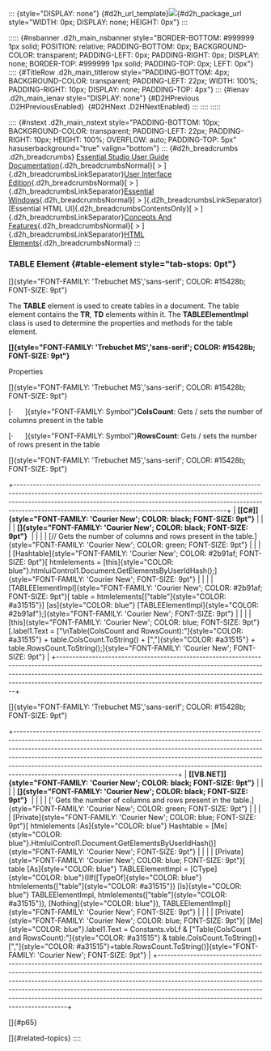 ::: {style="DISPLAY: none"}
[](ms-xhelp:///?Id=d2h_url_template){#d2h_url_template}![](!package_url!){#d2h_package_url style="WIDTH: 0px; DISPLAY: none; HEIGHT: 0px"}
:::

::::: {#nsbanner .d2h_main_nsbanner style="BORDER-BOTTOM: #999999 1px solid; POSITION: relative; PADDING-BOTTOM: 0px; BACKGROUND-COLOR: transparent; PADDING-LEFT: 0px; PADDING-RIGHT: 0px; DISPLAY: none; BORDER-TOP: #999999 1px solid; PADDING-TOP: 0px; LEFT: 0px"}
:::: {#TitleRow .d2h_main_titlerow style="PADDING-BOTTOM: 4px; BACKGROUND-COLOR: transparent; PADDING-LEFT: 22px; WIDTH: 100%; PADDING-RIGHT: 10px; DISPLAY: none; PADDING-TOP: 4px"}
::: {#ienav .d2h_main_ienav style="DISPLAY: none"}
[](ms-xhelp:///?Id=5f953498-011d-41ed-ae70-07a97faf6bbb){#D2HPrevious .D2HPreviousEnabled}  [](ms-xhelp:///?Id=081731fe-5593-4873-93f2-e6d552833f47){#D2HNext .D2HNextEnabled}
:::
::::
:::::

:::: {#nstext .d2h_main_nstext style="PADDING-BOTTOM: 10px; BACKGROUND-COLOR: transparent; PADDING-LEFT: 22px; PADDING-RIGHT: 10px; HEIGHT: 100%; OVERFLOW: auto; PADDING-TOP: 5px" hasuserbackground="true" valign="bottom"}
::: {#d2h_breadcrumbs .d2h_breadcrumbs}
[Essential Studio User Guide Documentation](ms-xhelp:///?Id=12457748-09e3-4d74-a240-8e049cedf030){.d2h_breadcrumbsNormal}[ \> ]{.d2h_breadcrumbsLinkSeparator}[User Interface Edition](ms-xhelp:///?Id=c29296b7-531c-413b-a0ec-488ca1f7f669){.d2h_breadcrumbsNormal}[ \> ]{.d2h_breadcrumbsLinkSeparator}[Essential Windows](ms-xhelp:///?Id=e60759d8-47a4-4570-9d7a-16a68d63f2ea){.d2h_breadcrumbsNormal}[ \> ]{.d2h_breadcrumbsLinkSeparator}[Essential HTML UI]{.d2h_breadcrumbsContentsOnly}[ \> ]{.d2h_breadcrumbsLinkSeparator}[Concepts And Features](ms-xhelp:///?Id=fcb5d682-601f-4d1c-ae54-299d1cc60ad8){.d2h_breadcrumbsNormal}[ \> ]{.d2h_breadcrumbsLinkSeparator}[HTML Elements](ms-xhelp:///?Id=aae39d32-dc39-4d21-aaa8-26cadaa44333){.d2h_breadcrumbsNormal}
:::

### TABLE Element {#table-element style="tab-stops: 0pt"}

[]{style="FONT-FAMILY: 'Trebuchet MS','sans-serif'; COLOR: #15428b; FONT-SIZE: 9pt"} 

The **TABLE** element is used to create tables in a document. The table element contains the **TR**, **TD** elements within it. The **TABLEElementImpl** class is used to determine the properties and methods for the table element.

**[]{style="FONT-FAMILY: 'Trebuchet MS','sans-serif'; COLOR: #15428b; FONT-SIZE: 9pt"}** 

Properties

[]{style="FONT-FAMILY: 'Trebuchet MS','sans-serif'; COLOR: #15428b; FONT-SIZE: 9pt"} 

[·      ]{style="FONT-FAMILY: Symbol"}**ColsCount**: Gets / sets the number of columns present in the table

[·      ]{style="FONT-FAMILY: Symbol"}**RowsCount**: Gets / sets the number of rows present in the table

[]{style="FONT-FAMILY: 'Trebuchet MS','sans-serif'; COLOR: #15428b; FONT-SIZE: 9pt"} 

+-----------------------------------------------------------------------------------------------------------------------------------------------------------------------------------------------------------------------------------------------------------------------------------------------------------+
| **[\[C#\]]{style="FONT-FAMILY: 'Courier New'; COLOR: black; FONT-SIZE: 9pt"}**                                                                                                                                                                                                                            |
|                                                                                                                                                                                                                                                                                                           |
| **[]{style="FONT-FAMILY: 'Courier New'; COLOR: black; FONT-SIZE: 9pt"}**                                                                                                                                                                                                                                  |
|                                                                                                                                                                                                                                                                                                           |
| [// Gets the number of columns and rows present in the table.]{style="FONT-FAMILY: 'Courier New'; COLOR: green; FONT-SIZE: 9pt"}                                                                                                                                                                          |
|                                                                                                                                                                                                                                                                                                           |
| [Hashtable]{style="FONT-FAMILY: 'Courier New'; COLOR: #2b91af; FONT-SIZE: 9pt"}[ htmlelements = [this]{style="COLOR: blue"}.htmluiControl1.Document.GetElementsByUserIdHash();]{style="FONT-FAMILY: 'Courier New'; FONT-SIZE: 9pt"}                                                                       |
|                                                                                                                                                                                                                                                                                                           |
| [TABLEElementImpl]{style="FONT-FAMILY: 'Courier New'; COLOR: #2b91af; FONT-SIZE: 9pt"}[ table = htmlelements\[[\"table\"]{style="COLOR: #a31515"}\] [as]{style="COLOR: blue"} [TABLEElementImpl]{style="COLOR: #2b91af"};]{style="FONT-FAMILY: 'Courier New'; FONT-SIZE: 9pt"}                            |
|                                                                                                                                                                                                                                                                                                           |
| [this]{style="FONT-FAMILY: 'Courier New'; COLOR: blue; FONT-SIZE: 9pt"}[.label1.Text = [\"\\nTable(ColsCount and RowsCount):\"]{style="COLOR: #a31515"} + table.ColsCount.ToString() + [\",\"]{style="COLOR: #a31515"} + table.RowsCount.ToString();]{style="FONT-FAMILY: 'Courier New'; FONT-SIZE: 9pt"} |
+-----------------------------------------------------------------------------------------------------------------------------------------------------------------------------------------------------------------------------------------------------------------------------------------------------------+

[]{style="FONT-FAMILY: 'Trebuchet MS','sans-serif'; COLOR: #15428b; FONT-SIZE: 9pt"} 

+--------------------------------------------------------------------------------------------------------------------------------------------------------------------------------------------------------------------------------------------------------------------------------------------------------------------------------------------------------------------------------------------------------------------------------------------------------+
| **[\[VB.NET\]]{style="FONT-FAMILY: 'Courier New'; COLOR: black; FONT-SIZE: 9pt"}**                                                                                                                                                                                                                                                                                                                                                                     |
|                                                                                                                                                                                                                                                                                                                                                                                                                                                        |
| **[]{style="FONT-FAMILY: 'Courier New'; COLOR: black; FONT-SIZE: 9pt"}**                                                                                                                                                                                                                                                                                                                                                                               |
|                                                                                                                                                                                                                                                                                                                                                                                                                                                        |
| [\' Gets the number of columns and rows present in the table.]{style="FONT-FAMILY: 'Courier New'; COLOR: green; FONT-SIZE: 9pt"}                                                                                                                                                                                                                                                                                                                       |
|                                                                                                                                                                                                                                                                                                                                                                                                                                                        |
| [Private]{style="FONT-FAMILY: 'Courier New'; COLOR: blue; FONT-SIZE: 9pt"}[ htmlelements [As]{style="COLOR: blue"} Hashtable = [Me]{style="COLOR: blue"}.HtmluiControl1.Document.GetElementsByUserIdHash()]{style="FONT-FAMILY: 'Courier New'; FONT-SIZE: 9pt"}                                                                                                                                                                                        |
|                                                                                                                                                                                                                                                                                                                                                                                                                                                        |
| [Private]{style="FONT-FAMILY: 'Courier New'; COLOR: blue; FONT-SIZE: 9pt"}[ table [As]{style="COLOR: blue"} TABLEElementImpl = [CType]{style="COLOR: blue"}(IIf([TypeOf]{style="COLOR: blue"} htmlelements([\"table\"]{style="COLOR: #a31515"}) [Is]{style="COLOR: blue"} TABLEElementImpl, htmlelements([\"table\"]{style="COLOR: #a31515"}), [Nothing]{style="COLOR: blue"}), TABLEElementImpl)]{style="FONT-FAMILY: 'Courier New'; FONT-SIZE: 9pt"} |
|                                                                                                                                                                                                                                                                                                                                                                                                                                                        |
| [Private]{style="FONT-FAMILY: 'Courier New'; COLOR: blue; FONT-SIZE: 9pt"}[ [Me]{style="COLOR: blue"}.label1.Text = Constants.vbLf & [\"Table(ColsCount and RowsCount):\"]{style="COLOR: #a31515"} & table.ColsCount.ToString()+[\",\"]{style="COLOR: #a31515"}+table.RowsCount.ToString()]{style="FONT-FAMILY: 'Courier New'; FONT-SIZE: 9pt"}                                                                                                        |
+--------------------------------------------------------------------------------------------------------------------------------------------------------------------------------------------------------------------------------------------------------------------------------------------------------------------------------------------------------------------------------------------------------------------------------------------------------+

[]{#p65} 

[]{#related-topics}
::::
